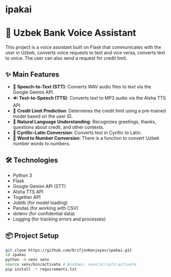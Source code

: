 # ipakai

# 🏦 Uzbek Bank Voice Assistant

This project is a voice assistant built on Flask that communicates with the user in Uzbek, converts voice requests to text and vice versa, converts text to voice. The user can also send a request for credit limit.

## ✨ Main Features

- 🎤 **Speech-to-Text (STT)**: Converts WAV audio files to text via the Google Gemini API.
- 🔊 **Text-to-Speech (TTS)**: Converts text to MP3 audio via the AIsha TTS API.
- 🧠 **Credit Limit Prediction**: Determines the credit limit using a pre-trained model based on the user ID.
- 👋 **Natural Language Understanding**: Recognizes greetings, thanks, questions about credit, and other contexts.
- 🔁 **Cyrillic-Latin Conversion**: Converts text in Cyrillic to Latin.
- 🔢 **Word to Number Conversion**: There is a function to convert Uzbek number words to numbers.

## 🛠 Technologies

- Python 3
- Flask
- Google Gemini API (STT)
- AIsha TTS API
- Together API
- Joblib (for model loading)
- Pandas (for working with CSV)
- dotenv (for confidential data)
- Logging (for tracking errors and processes)

## 📦 Project Setup

```bash
git clone https://github.com/OrifjonKenjayev/ipakai.git
cd ipakai
python -m venv venv
source venv/bin/activate # Windows: venv\Scripts\activate
pip install -r requirements.txt
